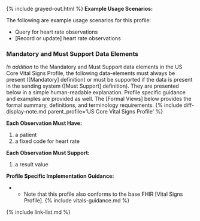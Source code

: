 {% include grayed-out.html %}
**Example Usage Scenarios:**

The following are example usage scenarios for this profile:

- Query for heart rate observations
- [Record or update] heart rate observations

### Mandatory and Must Support Data Elements

*In addition* to the Mandatory and Must Support data elements in the US Core Vital Signs Profile, the following data-elements must always be present ([Mandatory] definition) or must be supported if the data is present in the sending system ([Must Support] definition). They are presented below in a simple human-readable explanation. Profile specific guidance and examples are provided as well.  The [Formal Views] below provides the  formal summary, definitions, and terminology requirements.  {% include diff-display-note.md parent_profile='US Core Vital Signs Profile' %}

**Each Observation Must Have:**

1. a patient
1. a fixed code for heart rate

**Each Observation Must Support:**

1.  a result value

**Profile Specific Implementation Guidance:**

- - Note that this profile also conforms to the base FHIR [Vital Signs Profile].
{% include vitals-guidance.md %}

{% include link-list.md %}

</div><!-- grayed-out -->